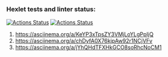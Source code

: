 ### Hexlet tests and linter status:
[![Actions Status](https://github.com/dreamer67570/frontend-project-46/workflows/hexlet-check/badge.svg)](https://github.com/dreamer67570/frontend-project-46/actions)
[![Actions Status](https://github.com/dreamer67570/frontend-project-46/workflows/check/badge.svg)](https://github.com/dreamer67570/frontend-project-46/actions)


1. https://asciinema.org/a/KeYP3xTpsZY3VMjLoYLgPpIjQ
2. https://asciinema.org/a/chDyfA0X76kjpAw92r1NCjVFv
3. https://asciinema.org/a/jYhQHdTFXHkGCO8soRhcNoCM1
